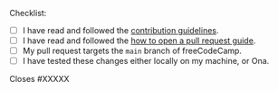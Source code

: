 Checklist:

<!-- Please follow this checklist and put an x in each of the boxes, like this: [x]. It will ensure that our team takes your pull request seriously. -->

- [ ] I have read and followed the [contribution guidelines](https://contribute.freecodecamp.org).
- [ ] I have read and followed the [how to open a pull request guide](https://contribute.freecodecamp.org/how-to-open-a-pull-request/).
- [ ] My pull request targets the `main` branch of freeCodeCamp.
- [ ] I have tested these changes either locally on my machine, or Ona.

<!--If your pull request closes a GitHub issue, replace the XXXXX below with the issue number.-->

Closes #XXXXX

<!-- Feel free to add any additional description of changes below this line -->
